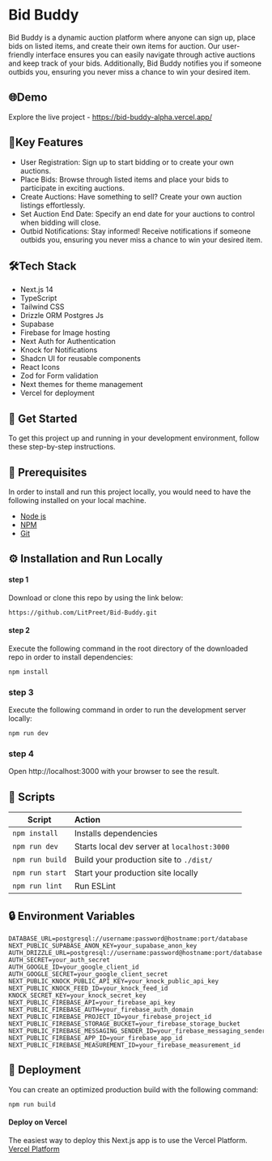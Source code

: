 
# Bid Buddy

Bid Buddy is a dynamic auction platform where anyone can sign up, place bids on listed items, and create their own items for auction. Our user-friendly interface ensures you can easily navigate through active auctions and keep track of your bids. Additionally, Bid Buddy notifies you if someone outbids you, ensuring you never miss a chance to win your desired item.

## 🌐Demo

Explore the live project - https://bid-buddy-alpha.vercel.app/


## 🚀Key Features
- User Registration: Sign up to start bidding or to create your own auctions.
- Place Bids: Browse through listed items and place your bids to participate in exciting auctions.
- Create Auctions: Have something to sell? Create your own auction listings effortlessly.
- Set Auction End Date: Specify an end date for your auctions to control when bidding will close.
- Outbid Notifications: Stay informed! Receive notifications if someone outbids you, ensuring you never miss a chance to win your desired item.

## 🛠️Tech Stack
- Next.js 14
- TypeScript
- Tailwind CSS
- Drizzle ORM Postgres Js
- Supabase
- Firebase for Image hosting
- Next Auth for Authentication
- Knock for Notifications
- Shadcn UI for reusable components
- React Icons
- Zod for Form validation
- Next themes for theme management
- Vercel for deployment
## 🏁 Get Started
To get this project up and running in your development environment, follow these step-by-step instructions.
## 📝 Prerequisites
In order to install and run this project locally, you would need to have the following installed on your local machine.
- [Node js](https://nodejs.org/en/)
- [NPM](https://docs.npmjs.com/getting-started)
- [Git](https://git-scm.com/downloads)
## ⚙️ Installation and Run Locally

#### step 1
Download or clone this repo by using the link below:
```
https://github.com/LitPreet/Bid-Buddy.git
```
#### step 2
Execute the following command in the root directory of the downloaded repo in order to install dependencies:
```
npm install
```
### step 3
Execute the following command in order to run the development server locally:
```
npm run dev
```
### step 4
Open http://localhost:3000 with your browser to see the result.
## 📜 Scripts
| Script       | Action         
| ------------- |:-------------
| ```npm install```      | Installs dependencies
| ```npm run dev```      | Starts local dev server at ```localhost:3000  ```  
| ```npm run build``` | Build your production site to ```./dist/```    
| ```npm run start``` | Start your production site locally
| ```npm run lint``` | Run ESLint |

## 🔒 Environment Variables
```
DATABASE_URL=postgresql://username:password@hostname:port/database
NEXT_PUBLIC_SUPABASE_ANON_KEY=your_supabase_anon_key
AUTH_DRIZZLE_URL=postgresql://username:password@hostname:port/database
AUTH_SECRET=your_auth_secret
AUTH_GOOGLE_ID=your_google_client_id
AUTH_GOOGLE_SECRET=your_google_client_secret
NEXT_PUBLIC_KNOCK_PUBLIC_API_KEY=your_knock_public_api_key
NEXT_PUBLIC_KNOCK_FEED_ID=your_knock_feed_id
KNOCK_SECRET_KEY=your_knock_secret_key
NEXT_PUBLIC_FIREBASE_API=your_firebase_api_key
NEXT_PUBLIC_FIREBASE_AUTH=your_firebase_auth_domain
NEXT_PUBLIC_FIREBASE_PROJECT_ID=your_firebase_project_id
NEXT_PUBLIC_FIREBASE_STORAGE_BUCKET=your_firebase_storage_bucket
NEXT_PUBLIC_FIREBASE_MESSAGING_SENDER_ID=your_firebase_messaging_sender_id
NEXT_PUBLIC_FIREBASE_APP_ID=your_firebase_app_id
NEXT_PUBLIC_FIREBASE_MEASUREMENT_ID=your_firebase_measurement_id

```
## 🚀 Deployment
You can create an optimized production build with the following command:
```
npm run build
```
#### Deploy on Vercel
The easiest way to deploy this Next.js app is to use the Vercel Platform.
[Vercel Platform](https://vercel.com)